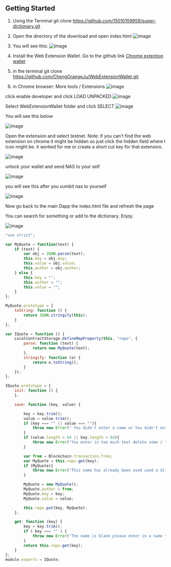 
## Getting Started
1) Using the Terminal 
    git clone https://github.com/15010159959/super-dictionary.git

2) Open the directory of the download and open index.html
![image](https://user-images.githubusercontent.com/21117852/39468171-5459c064-4d64-11e8-8876-b426cb8f46e4.png)

3) You will see this:
![image](https://user-images.githubusercontent.com/21117852/39468161-464d565c-4d64-11e8-9880-1001425fb8b5.png)

4) Install the Web Extension Wallet. Go to the github link [Chrome extention wallet](https://github.com/ChengOrangeJu/WebExtensionWallet)

5) in the terminal 
git clone https://github.com/ChengOrangeJu/WebExtensionWallet.git

6) in Chrome browser: More tools / Extensions
![image](https://user-images.githubusercontent.com/21117852/39468331-0efb30e2-4d65-11e8-8d1c-f1725453ba2b.png)

click enable developer and click LOAD UNPACKED
![image](https://user-images.githubusercontent.com/21117852/39468412-6bc87ba4-4d65-11e8-8185-7e8c175a6842.png)

Select WebExtensionWallet folder and click SELECT
![image](https://user-images.githubusercontent.com/21117852/39468494-d6ecf978-4d65-11e8-8ebd-b6f0cffaf52d.png)


You will see this below

![image](https://user-images.githubusercontent.com/21117852/39468538-12119df6-4d66-11e8-98f9-e621522a0f78.png)

Open the extension and select testnet. 
Note: if you can't find the web extension on chrome it might be hidden so just click the hidden field where I icon might be. it worked for me or create a short cut key for that extension.

![image](https://user-images.githubusercontent.com/21117852/39468587-5844e68e-4d66-11e8-86f9-e225a0ccc205.png)


unlock your wallet and send NAS to your self


![image](https://user-images.githubusercontent.com/21117852/39468679-ea8da68e-4d66-11e8-96dd-3668744d97db.png)

you will see this after you sumbit nas to yourself

![image](https://user-images.githubusercontent.com/21117852/39468722-221a19e8-4d67-11e8-86d6-977814efbe15.png)

Now go back to the main Dapp
the index.html file and refresh the page

You can search for something or add to the dictionary. Enjoy.

![image](https://user-images.githubusercontent.com/21117852/39468761-53fc12a4-4d67-11e8-98cc-00a76111fc11.png)




```js
"use strict";

var MyQuote = function(text) {
    if (text) {
        var obj = JSON.parse(text);
        this.key = obj.key;
        this.value = obj.value;
        this.author = obj.author;
    } else {
        this.key = "";
        this.author = "";
        this.value = "";
    }
};

MyQuote.prototype = {
    toString: function () {
        return JSON.stringify(this);
    }
};

var IQuote = function () {
    LocalContractStorage.defineMapProperty(this, "repo", {
        parse: function (text) {
            return new MyQuote(text);
        },
        stringify: function (o) {
            return o.toString();
        }
    });
};

IQuote.prototype = {
    init: function () {
    },

    save: function (key, value) {

        key = key.trim();
        value = value.trim();
        if (key === "" || value === ""){
            throw new Error(" You didn't enter a name or You didn't enter quote ");
        }
        if (value.length > 64 || key.length > 64){
            throw new Error("You enter in too much text delete some / the max characters is 64")
        }

        var from = Blockchain.transaction.from;
        var MyQuote = this.repo.get(key);
        if (MyQuote){
            throw new Error("This name has already been used used a different name");
        }

        MyQuote = new MyQuote();
        MyQuote.author = from;
        MyQuote.key = key;
        MyQuote.value = value;

        this.repo.put(key, MyQuote);
    },

    get: function (key) {
        key = key.trim();
        if ( key === "" ) {
            throw new Error("The name is blank please enter in a name then a quote")
        }
        return this.repo.get(key);
    }
};
module.exports = IQuote;
```